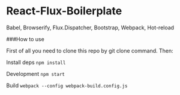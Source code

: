 # React-Flux-Boilerplate

Babel, Browserify, Flux.Dispatcher, Bootstrap, Webpack, Hot-reload

###How to use

First of all you need to clone this repo by git clone command. Then:

Install deps
`npm install`

Development
`npm start`

Build
`webpack --config webpack-build.config.js`
